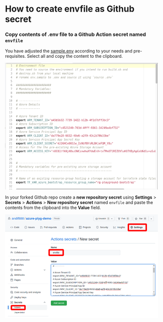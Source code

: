 # How to create envfile as Github secret

### Copy contents of .env file to a Github Action secret named `envfile`

You have adjusted the [sample.env](./sample.env) according to your needs and pre-requisites. Select all and copy the content to the clipboard.

![envfile content](./images/envfile-content.png)

In your forked Github repo create a **new repository secret** using **Settings** > **Secrets** > **Actions** > **New repository secret** named `envfile` and paste the contents from the clipboard into the **Value** field.

![envfile content in gha](./images/envfile-content-gha.png)
